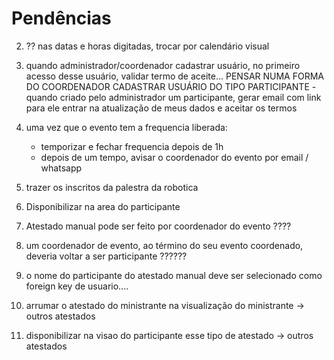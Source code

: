# Pendências

2) ?? nas datas e horas digitadas, trocar por calendário visual

6) quando administrador/coordenador cadastrar usuário, no primeiro acesso desse usuário, validar termo de aceite... PENSAR NUMA FORMA DO COORDENADOR CADASTRAR USUÁRIO DO TIPO PARTICIPANTE - quando criado pelo administrador um participante, gerar email com link para ele entrar na atualização de meus dados e aceitar os termos

15) uma vez que o evento tem a frequencia liberada:
    - temporizar e fechar frequencia depois de 1h
    - depois de um tempo, avisar o coordenador do evento por email / whatsapp


25) trazer os inscritos da palestra da robotica

28) Disponibilizar na area do participante 

29) Atestado manual pode ser feito por coordenador do evento ????

30) um coordenador de evento, ao término do seu evento coordenado, deveria voltar a ser participante ??????

31) o nome do participante do atestado manual deve ser selecionado como foreign key de usuario.... 

32) arrumar o atestado do ministrante na visualização do ministrante -> outros atestados

33) disponibilizar na visao do participante esse tipo de atestado -> outros atestados
